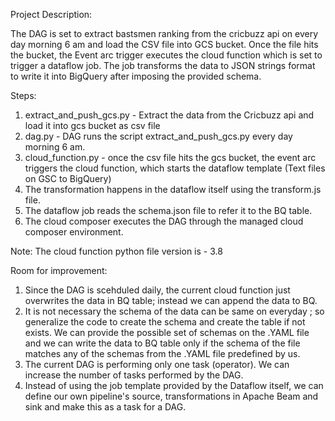 Project Description:

The DAG is set to extract bastsmen ranking from the cricbuzz api on every day morning 6 am and load the CSV file into GCS bucket. Once the file hits the bucket, the Event arc trigger executes the cloud function which is set to trigger a dataflow job. The job transforms the data to JSON strings format to write it into BigQuery after imposing the provided schema. 

Steps:
1. extract_and_push_gcs.py - Extract the data from the Cricbuzz api and load it into gcs bucket as csv file
2. dag.py - DAG runs the script extract_and_push_gcs.py every day morning 6 am.
3. cloud_function.py - once the csv file hits the gcs bucket, the event arc triggers the cloud function, which starts the dataflow template (Text files on GSC to BigQuery)
4. The transformation happens in the dataflow itself using the transform.js file. 
5. The dataflow job reads the schema.json file to refer it to the BQ table.
6. The cloud composer executes the DAG through the managed cloud composer environment. 

Note: The cloud function python file version is - 3.8 

Room for improvement:
1. Since the DAG is scehduled daily, the current cloud function just overwrites the data in BQ table; instead we can append the data to BQ.
2. It is not necessary the schema of the data can be same on everyday ; so generalize the code to create the schema and create the table if not exists. We can provide the possible set of schemas on the .YAML file and we can write the data to BQ table only if the schema of the file matches any of the schemas from the .YAML file predefined by us. 
3. The current DAG is performing only one task (operator). We can increase the number of tasks performed by the DAG.
4. Instead of using the job template provided by the Dataflow itself, we can define our own pipeline's source, transformations in Apache Beam and sink and make this as a task for a DAG. 
